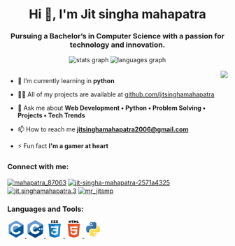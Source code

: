 <h1 align="center">Hi 👋, I'm Jit singha mahapatra</h1>
<h3 align="center">Pursuing a Bachelor’s in Computer Science with a passion for technology and innovation.</h3>

<div align="center">
  <img src="https://github-readme-stats.vercel.app/api?username=jitsinghamahapatra&hide_title=false&hide_rank=false&show_icons=true&include_all_commits=true&count_private=true&disable_animations=false&theme=dracula&locale=en&hide_border=false" height="150" alt="stats graph" />
  <img src="https://github-readme-stats.vercel.app/api/top-langs?username=jitsinghamahapatra&locale=en&hide_title=false&layout=compact&card_width=320&langs_count=5&theme=dracula&hide_border=false" height="150" alt="languages graph" />
</div>

<br>
<img align="right" height="150" src="https://media.giphy.com/media/qgQUggAC3Pfv687qPC/giphy.gif" />



- 🌱 I’m currently learning in **python**

- 👨‍💻 All of my projects are available at [github.com/jitsinghamahapatra](github.com/jitsinghamahapatra)

- 💬 Ask me about **Web Development • Python • Problem Solving • Projects • Tech Trends**

- 📫 How to reach me **jitsinghamahapatra2006@gmail.com**

- ⚡ Fun fact **I'm a gamer at heart**

<h3 align="left">Connect with me:</h3>
<p align="left">
<a href="https://twitter.com/mahapatra_87063" target="blank"><img align="center" src="https://raw.githubusercontent.com/rahuldkjain/github-profile-readme-generator/master/src/images/icons/Social/twitter.svg" alt="mahapatra_87063" height="30" width="40" /></a>
<a href="https://linkedin.com/in/jit-singha-mahapatra-2571a4325" target="blank"><img align="center" src="https://raw.githubusercontent.com/rahuldkjain/github-profile-readme-generator/master/src/images/icons/Social/linked-in-alt.svg" alt="jit-singha-mahapatra-2571a4325" height="30" width="40" /></a>
<a href="https://fb.com/jit.singhamahapatra.3" target="blank"><img align="center" src="https://raw.githubusercontent.com/rahuldkjain/github-profile-readme-generator/master/src/images/icons/Social/facebook.svg" alt="jit.singhamahapatra.3" height="30" width="40" /></a>
<a href="https://instagram.com/mr_jitsmp" target="blank"><img align="center" src="https://raw.githubusercontent.com/rahuldkjain/github-profile-readme-generator/master/src/images/icons/Social/instagram.svg" alt="mr_jitsmp" height="30" width="40" /></a>
</p>

<h3 align="left">Languages and Tools:</h3>
<p align="left"> <a href="https://www.cprogramming.com/" target="_blank" rel="noreferrer"> <img src="https://raw.githubusercontent.com/devicons/devicon/master/icons/c/c-original.svg" alt="c" width="40" height="40"/> </a> <a href="https://www.w3schools.com/cpp/" target="_blank" rel="noreferrer"> <img src="https://raw.githubusercontent.com/devicons/devicon/master/icons/cplusplus/cplusplus-original.svg" alt="cplusplus" width="40" height="40"/> </a> <a href="https://www.w3schools.com/css/" target="_blank" rel="noreferrer"> <img src="https://raw.githubusercontent.com/devicons/devicon/master/icons/css3/css3-original-wordmark.svg" alt="css3" width="40" height="40"/> </a> <a href="https://www.w3.org/html/" target="_blank" rel="noreferrer"> <img src="https://raw.githubusercontent.com/devicons/devicon/master/icons/html5/html5-original-wordmark.svg" alt="html5" width="40" height="40"/> </a> <a href="https://www.python.org" target="_blank" rel="noreferrer"> <img src="https://raw.githubusercontent.com/devicons/devicon/master/icons/python/python-original.svg" alt="python" width="40" height="40"/> </a> </p>
